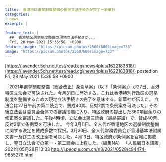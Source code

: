 ```yaml
---
title:  香港地区選挙制度整備の現地立法手続きが完了＝新華社   
categories:
- news
excerpt: |
  
feature_text: |
  ##  香港地区選挙制度整備の現地立法手続きが...
  Fri, 28 May 2021 15:36:58  +0900
feature_image: "https://picsum.photos/2560/600?image=733"
image: "https://picsum.photos/2560/600?image=733"
---
```


[https://lavender.5ch.net/test/read.cgi/news4plus/1622183818/](https://lavender.5ch.net/test/read.cgi/news4plus/1622183818/)
posted on Fri, 28 May 2021 15:36:58  +0900

<!--more-->

「2021年選挙制度整備（総合改正）条例草案」（以下「条例案」）が27日、香港特区立法会で可決された。今月31日に発効する。これは香港特別行政区の選挙制度を整備するための現地立法手続きの完了を意味する。新華社が伝えた。 立法会は27日午前の第二読会で、賛成40票、反対2票で条例案を可決した。その後立法会は委員会全体での審議段階に入り、特区政府の提出した360項目余りの修正案を審議した。午後4時頃、立法会は第三読会（最終審議）で、賛成40票、反対2票で条例案を可決した。 今年3月11日、全人代が香港地区の選挙制度整備に関する決定を賛成多数で採択。3月30日、全人代常務委員会が香港基本法附属文書一及び二の改正案を可決した。4月13日、特区政府が条例案を官報に掲載し、翌日立法会での第一・第二読会に上程した。（編集NA） 「人民網日本語版」2021年05月28日13:33 http://j.people.com.cn/n3/2021/0528/c94474-9855276.html
